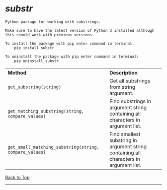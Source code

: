 # ***substr***

    Python package for working with substrings.

    Make sure to have the latest version of Python 3 installed although this should work with previous versions. 

    To install the package with pip enter command in terminal:
        pip install substr

    To uninstall the package with pip enter command in terminal:
        pip uninstall substr

<table width="100%">
	<tr>
		<th align="left">
            Method
        </th>
		<th align="left">
            Description
        </th>
	</tr>
	<tr>
		<td>
            <code>get_substring(string)</code>
        </td>
		<td>
            Get all substrings from string argument.
        </td>
	</tr>
    <tr>
		<td>
            <code>get_matching_substring(string, compare_values)</code>
        </td>
		<td>
            Find substrings in argument string containing all characters in argument list.
        </td>
	</tr>
    <tr>
		<td>
            <code>get_small_matching_substring(string, compare_values)</code>
        </td>
		<td>
            Find smallest substring in argument string containing all characters in argument list.
        </td>
	</tr>
    
</table>

[Back to Top](#substr)

---
